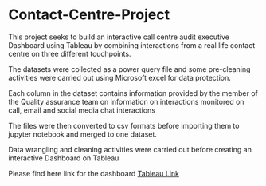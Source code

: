 # Contact-Centre-Project
This project seeks to build an interactive call centre audit executive Dashboard using Tableau by combining interactions from a real life contact centre on three different touchpoints.

The datasets were collected as a power query file and some pre-cleaning activities were carried out using Microsoft excel for data protection.

Each column in the dataset contains information provided by the member of the Quality assurance team on information on interactions monitored on call, email and social media chat interactions

The files were then converted to csv formats before importing them to jupyter notebook and merged to one dataset.

Data wrangling and cleaning activities were carried out before creating an interactive Dashboard on Tableau

Please find here link for the dashboard [Tableau Link](https://public.tableau.com/app/profile/akinyemi.akinbode/viz/ContactCentre/Dashboard1?publish=yes)
